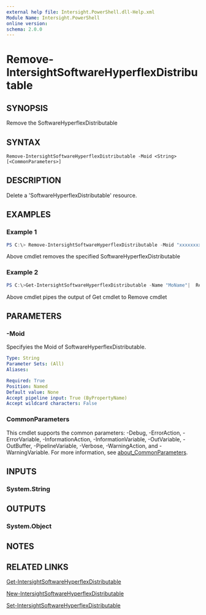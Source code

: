 ```yaml
---
external help file: Intersight.PowerShell.dll-Help.xml
Module Name: Intersight.PowerShell
online version:
schema: 2.0.0
---
```


# Remove-IntersightSoftwareHyperflexDistributable

## SYNOPSIS
Remove the SoftwareHyperflexDistributable

## SYNTAX

```
Remove-IntersightSoftwareHyperflexDistributable -Moid <String> [<CommonParameters>]
```

## DESCRIPTION
Delete a &apos;SoftwareHyperflexDistributable&apos; resource.

## EXAMPLES

### Example 1
```powershell
PS C:\> Remove-IntersightSoftwareHyperflexDistributable -Moid "xxxxxxxxxxxxxxxxxxxxxxxxxxx"
```
Above cmdlet removes the specified SoftwareHyperflexDistributable 

### Example 2
```powershell
PS C:\>Get-IntersightSoftwareHyperflexDistributable -Name "MoName"|  Remove-IntersightSoftwareHyperflexDistributable
```
Above cmdlet pipes the output of Get cmdlet to Remove cmdlet

## PARAMETERS

### -Moid
Specifyies the Moid of SoftwareHyperflexDistributable.

```yaml
Type: String
Parameter Sets: (All)
Aliases:

Required: True
Position: Named
Default value: None
Accept pipeline input: True (ByPropertyName)
Accept wildcard characters: False
```

### CommonParameters
This cmdlet supports the common parameters: -Debug, -ErrorAction, -ErrorVariable, -InformationAction, -InformationVariable, -OutVariable, -OutBuffer, -PipelineVariable, -Verbose, -WarningAction, and -WarningVariable. For more information, see [about_CommonParameters](http://go.microsoft.com/fwlink/?LinkID=113216).

## INPUTS

### System.String

## OUTPUTS

### System.Object
## NOTES

## RELATED LINKS

[Get-IntersightSoftwareHyperflexDistributable](./Get-IntersightSoftwareHyperflexDistributable.md)

[New-IntersightSoftwareHyperflexDistributable](./New-IntersightSoftwareHyperflexDistributable.md)

[Set-IntersightSoftwareHyperflexDistributable](./Set-IntersightSoftwareHyperflexDistributable.md)

